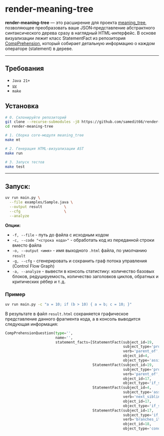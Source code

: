 # render-meaning-tree

**render-meaning-tree** — это расширение для проекта [meaning_tree](https://github.com/2pizzaed/meaning_tree), позволяющее преобразовать ваше JSON‑представление абстрактного синтаксического дерева сразу в наглядный HTML‑интерфейс. В основе визуализации лежит класс StatementFact из репозитория [CompPrehension](https://github.com/CompPrehension/CompPrehension), который собирает детальную информацию о каждом операторе (statement) в дереве.

---

## Требования

- `Java 21+`
- [`uv`](https://github.com/astral-sh/uv)
- `make`

## Установка

```bash
# 0. Склонируйте репозиторий
git clone --recurse-submodules -j8 https://github.com/samedit66/render-meaning-tree.git
cd render-meaning-tree

# 1. Сборка core‑модуля meaning_tree
make mt

# 2. Генерация HTML‑визуализации AST
make run

# 3. Запуск тестов
make test
```
---

## Запуск:

```bash
uv run main.py \
  --file examples/Sample.java \
  --output result          \
  --cfg                    \
  --analyze
```

**Опции:**
- `-f, --file` - путь до файла с исходным кодом
- `-c, --code "<строка кода>"` - обработать код из переданной строки вместо файла
- `-o, --output <имя>` - имя выходного `.html` файла, по умолчанию `result`
- `-g, --cfg` - сгенерировать и сохранить граф потока управления (Control Flow Graph)
- `-a, --analyze` - вывести в консоль статистику: количество базовых блоков, редуцируемость, количество заголовков циклов, обратных и критических рёбер и т. д.

### Пример
```bash
uv run main.py -c "a = 10; if (b > 10) { a = b; c = 10; }"
```
В результате в файл `result.html` сохраняется графическое представление данного фрагмента кода, а в консоль выводится следующая информация:
```python
CompPrehensionQuestion(type='',
                       name='',
                       statement_facts=[StatementFact(subject_id=19,
                                                      subject_type='program_entry_point',
                                                      verb='parent_of',
                                                      object_id=4,
                                                      object_type='assignment_statement'),
                                        StatementFact(subject_id=19,
                                                      subject_type='program_entry_point',
                                                      verb='parent_of',
                                                      object_id=17,
                                                      object_type='if_statement'),
                                        StatementFact(subject_id=4,
                                                      subject_type='assignment_statement',
                                                      verb='next_sibling',
                                                      object_id=17,
                                                      object_type='if_statement'),
                                        StatementFact(subject_id=17,
                                                      subject_type='if_statement',
                                                      verb='branches_item',
                                                      object_id=18,
                                                      object_type='condition_branch')])
```
